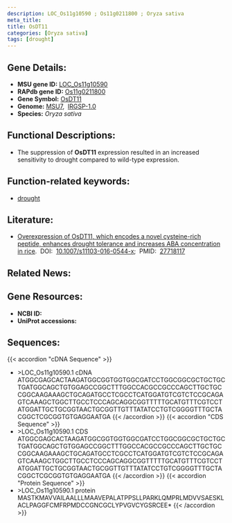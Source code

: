 ```yaml
---
description: LOC_Os11g10590 ; Os11g0211800 ; Oryza sativa
meta_title:
title: OsDT11
categories: [Oryza sativa]
tags: [drought]
---
```


## Gene Details:
- **MSU gene ID:** [LOC_Os11g10590](http://rice.uga.edu/cgi-bin/ORF_infopage.cgi?orf=LOC_Os11g10590)  
- **RAPdb gene ID:** [Os11g0211800](https://rapdb.dna.affrc.go.jp/locus/?name=Os11g0211800)  
- **Gene Symbol:** <u>OsDT11</u>
- **Genome:**  [MSU7](http://rice.uga.edu/),&nbsp;&nbsp;[IRGSP-1.0](https://rapdb.dna.affrc.go.jp/download/irgsp1.html)
- **Species:** *Oryza sativa*

## Functional Descriptions:
   - The suppression of **OsDT11** expression resulted in an increased sensitivity to drought compared to wild-type expression.

## Function-related keywords:
   - [drought](/tags/drought/)

## Literature:
   - [Overexpression of OsDT11, which encodes a novel cysteine-rich peptide, enhances drought tolerance and increases ABA concentration in rice](https://www.doi.org/10.1007/s11103-016-0544-x).&nbsp;&nbsp;DOI:&nbsp;&nbsp;[10.1007/s11103-016-0544-x](https://www.doi.org/10.1007/s11103-016-0544-x);&nbsp;&nbsp;PMID:&nbsp;&nbsp;[27718117](https://pubmed.ncbi.nlm.nih.gov/27718117/)

## Related News:

## Gene Resources:
- **NCBI ID:**  []()
- **UniProt accessions:** [](https://www.uniprot.org/uniprotkb//entry)

## Sequences:
{{< accordion "cDNA Sequence" >}}
- \>LOC_Os11g10590.1 cDNA
ATGGCGAGCACTAAGATGGCGGTGGTGGCGATCCTGGCGGCGCTGCTGCTGATGGCAGCTGTGGAGCCGGCTTTGGCCACGCCGCCCAGCTTGCTGCCGGCAAGAAAGCTGCAGATGCCTCGCCTCATGGATGTCGTCTCCGCAGAGTCAAAGCTGGCTTGCCTCCCAGCAGGCGGTTTTTGCATGTTTCGTCCTATGGATTGCTGCGGTAACTGCGGTTGTTTATATCCTGTCGGGGTTTGCTACGGCTCGCGGTGTGAGGAATGA
{{< /accordion >}}
{{< accordion "CDS Sequence" >}}
- \>LOC_Os11g10590.1 CDS
ATGGCGAGCACTAAGATGGCGGTGGTGGCGATCCTGGCGGCGCTGCTGCTGATGGCAGCTGTGGAGCCGGCTTTGGCCACGCCGCCCAGCTTGCTGCCGGCAAGAAAGCTGCAGATGCCTCGCCTCATGGATGTCGTCTCCGCAGAGTCAAAGCTGGCTTGCCTCCCAGCAGGCGGTTTTTGCATGTTTCGTCCTATGGATTGCTGCGGTAACTGCGGTTGTTTATATCCTGTCGGGGTTTGCTACGGCTCGCGGTGTGAGGAATGA
{{< /accordion >}}
{{< accordion "Protein Sequence" >}}
- \>LOC_Os11g10590.1 protein
MASTKMAVVAILAALLLMAAVEPALATPPSLLPARKLQMPRLMDVVSAESKLACLPAGGFCMFRPMDCCGNCGCLYPVGVCYGSRCEE*
{{< /accordion >}}
